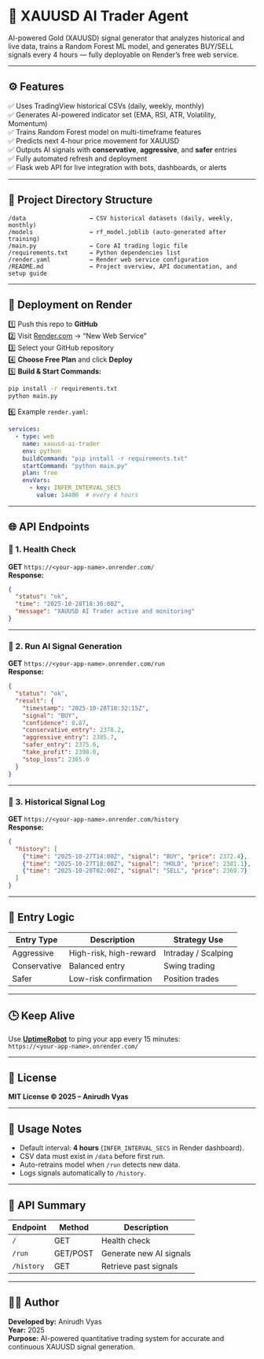 # 🦾 XAUUSD AI Trader Agent  
AI-powered Gold (XAUUSD) signal generator that analyzes historical and live data, trains a Random Forest ML model, and generates BUY/SELL signals every 4 hours — fully deployable on Render’s free web service.

---

## ⚙️ Features  
✅ Uses TradingView historical CSVs (daily, weekly, monthly)  
✅ Generates AI-powered indicator set (EMA, RSI, ATR, Volatility, Momentum)  
✅ Trains Random Forest model on multi-timeframe features  
✅ Predicts next 4-hour price movement for XAUUSD  
✅ Outputs AI signals with **conservative**, **aggressive**, and **safer** entries  
✅ Fully automated refresh and deployment  
✅ Flask web API for live integration with bots, dashboards, or alerts  

---

## 📂 Project Directory Structure  
```
/data                  → CSV historical datasets (daily, weekly, monthly)  
/models                → rf_model.joblib (auto-generated after training)  
/main.py               → Core AI trading logic file  
/requirements.txt      → Python dependencies list  
/render.yaml           → Render web service configuration  
/README.md             → Project overview, API documentation, and setup guide  
```

---

## 🚀 Deployment on Render  

1️⃣ Push this repo to **GitHub**  
2️⃣ Visit [Render.com](https://render.com) → “New Web Service”  
3️⃣ Select your GitHub repository  
4️⃣ **Choose Free Plan** and click **Deploy**  
5️⃣ **Build & Start Commands:**
```bash
pip install -r requirements.txt
python main.py
```

6️⃣ Example `render.yaml`:
```yaml
services:
  - type: web
    name: xauusd-ai-trader
    env: python
    buildCommand: "pip install -r requirements.txt"
    startCommand: "python main.py"
    plan: free
    envVars:
      - key: INFER_INTERVAL_SECS
        value: 14400  # every 4 hours
```

---

## 🌐 API Endpoints  

### 🔹 1. Health Check  
**GET** `https://<your-app-name>.onrender.com/`  
**Response:**
```json
{
  "status": "ok",
  "time": "2025-10-28T18:30:00Z",
  "message": "XAUUSD AI Trader active and monitoring"
}
```

---

### 🔹 2. Run AI Signal Generation  
**GET** `https://<your-app-name>.onrender.com/run`  
**Response:**
```json
{
  "status": "ok",
  "result": {
    "timestamp": "2025-10-28T18:32:15Z",
    "signal": "BUY",
    "confidence": 0.87,
    "conservative_entry": 2378.2,
    "aggressive_entry": 2385.7,
    "safer_entry": 2375.6,
    "take_profit": 2398.0,
    "stop_loss": 2365.0
  }
}
```

---

### 🔹 3. Historical Signal Log  
**GET** `https://<your-app-name>.onrender.com/history`  
**Response:**
```json
{
  "history": [
    {"time": "2025-10-27T14:00Z", "signal": "BUY", "price": 2372.4},
    {"time": "2025-10-27T18:00Z", "signal": "HOLD", "price": 2381.1},
    {"time": "2025-10-28T02:00Z", "signal": "SELL", "price": 2369.7}
  ]
}
```

---

## 🧠 Entry Logic  
| Entry Type   | Description             | Strategy Use          |
|---------------|-------------------------|------------------------|
| Aggressive    | High-risk, high-reward  | Intraday / Scalping   |
| Conservative  | Balanced entry          | Swing trading         |
| Safer         | Low-risk confirmation   | Position trades       |

---

## 🕒 Keep Alive  
Use **[UptimeRobot](https://uptimerobot.com)** to ping your app every 15 minutes:  
`https://<your-app-name>.onrender.com/`

---

## 📜 License  
**MIT License © 2025 – Anirudh Vyas**

---

## 🧩 Usage Notes  
- Default interval: **4 hours** (`INFER_INTERVAL_SECS` in Render dashboard).  
- CSV data must exist in `/data` before first run.  
- Auto-retrains model when `/run` detects new data.  
- Logs signals automatically to `/history`.  

---

## 🧾 API Summary  
| Endpoint | Method | Description |
|-----------|---------|-------------|
| `/` | GET | Health check |
| `/run` | GET/POST | Generate new AI signals |
| `/history` | GET | Retrieve past signals |

---

## 👨‍💻 Author  
**Developed by:** Anirudh Vyas  
**Year:** 2025  
**Purpose:** AI-powered quantitative trading system for accurate and continuous XAUUSD signal generation.







